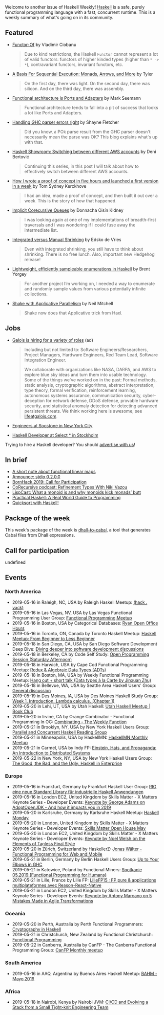 <!-- 2019-05-16 unpublished -->

Welcome to another issue of Haskell Weekly!
[Haskell](https://www.haskell.org) is a safe, purely functional programming language with a fast, concurrent runtime.
This is a weekly summary of what's going on in its community.

## Featured

-   [Functor-Of](https://cvlad.info/functor-of/) by Vladimir Ciobanu

    > Due to kind restrictions, the Haskell `Functor` cannot represent a lot of valid functors: functors of higher kinded types (higher than `* -> *`), contravariant functors, invariant functors, etc.

-   [A Basis For Sequential Execution: Monads, Arrows, and More](https://aearnus.github.io/2019/05/10/a-basis-for-sequential-execution-monads-arrows-and-more) by Tyler

    > On the first day, there was light. On the second day, there was silicon. And on the third day, there was assembly.

-   [Functional architecture is Ports and Adapters](https://blog.ploeh.dk/2016/03/18/functional-architecture-is-ports-and-adapters/) by Mark Seemann

    >  Functional architecture tends to fall into a pit of success that looks a lot like Ports and Adapters.

-   [Handling GHC parser errors right](https://blog.shaynefletcher.org/2019/05/handling-ghc-parser-errors-right.html) by Shayne Fletcher

    > Did you know, a POk parse result from the GHC parser doesn't necessarily mean the parse was OK? This blog explains what's up with that.

-   [Haskell Showroom: Switching between different AWS accounts](https://denibertovic.com/posts/switching-between-different-aws-accounts/) by Deni Bertović

    > Continuing this series, in this post I will talk about how to effectively switch between different AWS accounts.

-   [How I wrote a proof of concept in five hours and launched a first version in a week](https://cs-syd.eu/posts/2019-05-14-how-i-wrote-a-proof-of-concept-in-five-hours-and-launched-a-first-version-in-a-week) by Tom Sydney Kerckhove

    > I had an idea, made a proof of concept, and then built it out over a week. This is the story of how that happened.

-   [Implicit Corecursive Queues](https://doisinkidney.com/posts/2019-05-14-corecursive-implicit-queues.html) by Donnacha Oisín Kidney

    > I was looking again at one of my implementations of breadth-first traversals and I was wondering if I could fuse away the intermediate list.

-   [Integrated versus Manual Shrinking](https://www.well-typed.com/blog/2019/05/integrated-shrinking/) by Edsko de Vries

    > Even with integrated shrinking, you still have to think about shrinking. There is no free lunch. Also, important new Hedgehog release!

-   [Lightweight, efficiently sampleable enumerations in Haskell](https://byorgey.wordpress.com/2019/05/14/lightweight-efficiently-sampleable-enumerations-in-haskell/) by Brent Yorgey

    > For another project I’m working on, I needed a way to enumerate and randomly sample values from various potentially infinite collections.

-   [Shake with Applicative Parallelism](https://neilmitchell.blogspot.com/2019/05/shake-with-applicative-parallelism.html) by Neil Mitchell

    > Shake now does that Applicative trick from Haxl.

## Jobs

-   [Galois is hiring for a variety of roles](https://galois.com/careers/) (ad)

    > Including but not limited to: Software Engineers/Researchers, Project Managers, Hardware Engineers, Red Team Lead, Software Integration Engineer.
    >
    > We collaborate with organizations like NASA, DARPA, and AWS to explore blue sky ideas and turn them into usable technology. Some of the things we've worked on in the past: Formal methods, static analysis, cryptographic algorithms, abstract interpretation, type theory, formal verification, reinforcement learning, autonomous systems assurance, communication security, cyber-deception for network defense, DDoS defense, provable hardware security, and statistical anomaly detection for detecting advanced persistent threats. We think working here is awesome; see [lifeatgalois.com](https://lifeatgalois.com).

-   [Engineers at Soostone in New York City](https://twitter.com/ozataman/status/1128393937981513730)

-   [Haskell Developer at Select \* in Stockholm](https://np.reddit.com/r/haskell/comments/bofwjy/select_is_hiring_haskell_developer_remote_or/)

Trying to hire a Haskell developer?
You should [advertise with us](https://haskellweekly.news/advertising.html)!

## In brief

-   [A short note about functional linear maps](http://blog.ezyang.com/2019/05/a-short-note-about-functional-linear-maps/)
-   [Announce: stdio 0.2.0.0](https://np.reddit.com/r/haskell/comments/bowpku/ann_stdio0200/)
-   [BornHack 2019: Call for Participation](https://bornhack.dk/bornhack-2019/program/call-for-participation/)
-   [CoRecursive podcast: Refinement Types With Niki Vazou](https://corecursive.libsyn.com/refinement-types-with-niki-vazou)
-   [LispCast: What a monoid is and why monoids kick monads’ butt](https://lispcast.com/what-a-monoid-is-and-why-monoids-kick-monads-butt/)
-   [Practical Haskell: A Real World Guide to Programming](https://www.apress.com/gp/book/9781484244791)
-   [Quicksort with Haskell!](https://mmhaskell.com/blog/2019/5/13/quicksort-with-haskell)

## Package of the week

This week's package of the week is [dhall-to-cabal](https://github.com/dhall-lang/dhall-to-cabal/tree/c629de445ccce719940853ceff91f655c40871ca), a tool that generates Cabal files from Dhall expressions.

## Call for participation

undefined

## Events

### North America

- 2019-05-16 in Raleigh, NC, USA by Raleigh Haskell Meetup: [(hack . yack)](https://www.meetup.com/Raleigh-Haskell-Meetup/events/nsfsnqyzhbvb/)
- 2019-05-16 in Las Vegas, NV, USA by Las Vegas Functional Programming User Group: [Functional Programming Meetup](https://www.meetup.com/las-vegas-functional-programming/events/jkznkqyzhbvb/)
- 2019-05-16 in Boston, USA by Categorical Databases: [Ryan Open Office Hours](https://www.meetup.com/Categorical-Databases/events/261085029/)
- 2019-05-16 in Toronto, ON, Canada by Toronto Haskell Meetup: [Haskell Meetup: From Beginner to Less Beginner](https://www.meetup.com/meetup-group-evRITRtT/events/260942689/)
- 2019-05-18 in San Diego, CA, USA by San Diego Software Development Deep Dive: [Diving deeper into software development discussions ](https://www.meetup.com/San-Diego-Software-Development-Deep-Dive/events/mtzbkqyzhbxb/)
- 2019-05-18 in Berkeley, CA by Code Self Study: [Open Programming Session (Saturday Afternoon)](https://www.meetup.com/codeselfstudy/events/dkwpzpyzhbxb/)
- 2019-05-18 in Harwich, USA by Cape Cod Functional Programming Meetup: [Redux & Algebraic Data Types (ADTs)](https://www.meetup.com/Cape-Cod-Functional-Programming-Meetup/events/261455295/)
- 2019-05-18 in Boston, MA, USA by Weekly Functional Programming Meetup: [Hang out + short talk (Data types à la Carte by Jinxuan Zhu)](https://www.meetup.com/Weekly-Functional-Programming-Meetup/events/jcgpwqyzhbxb/)
- 2019-05-18 in Bellevue, WA, USA by Seattle Area Haskell Users' Group: [General discussion](https://www.meetup.com/SEAHUG/events/htlvcpyzhbxb/)
- 2019-05-19 in Des Moines, IA, USA by Des Moines Haskell Study Group: [Week 1. Introduction. Lambda calculus. (Chapter 1)](https://www.meetup.com/Des-Moines-Haskell-Study-Group/events/jgmczqyzhbzb/)
- 2019-05-20 in Lehi, UT, USA by Utah Haskell: [Utah Haskell Meetup | Book Club](https://www.meetup.com/utah-haskell/events/fmdsrqyzhbbc/)
- 2019-05-20 in Irvine, CA by Orange Combinator - Functional Programming In OC: [Combinating - The Weekly Function](https://www.meetup.com/orange-combinator/events/lxvjrpyzhbbc/)
- 2019-05-21 in Brooklyn, NY, USA by New York Haskell Users Group: [Parallel and Concurrent Haskell Reading Group](https://www.meetup.com/NY-Haskell/events/shmktqyzhbcc/)
- 2019-05-21 in Minneapolis, USA by HaskellMN: [HaskellMN Monthly Meetup](https://www.meetup.com/HaskellMN/events/ndtxfpyzhbcc/)
- 2019-05-21 in Carmel, USA by Indy FP: [ Einstein, Hats, and Propaganda: An Introduction to Distributed Systems](https://www.meetup.com/Indy-FP/events/261338270/)
- 2019-05-22 in New York, NY, USA by New York Haskell Users Group: [The Good, the Bad, and the Ugly: Haskell in Enterprise](https://www.meetup.com/NY-Haskell/events/261455298/)

### Europe

- 2019-05-16 in Frankfurt, Germany by Frankfurt Haskell User Group: [RIO eine neue Standard Library für industrielle Haskell Anwendungen](https://www.meetup.com/Frankfurt-Haskell-User-Group/events/261250714/)
- 2019-05-16 in London EC2, United Kingdom by Skills Matter - X Matters Keynote Series - Developer Events: [Keynote by George Adams on AdoptOpenJDK - And how it impacts you in 2019](https://www.meetup.com/skillsmatter/events/261045360/)
- 2019-05-20 in Karlsruhe, Germany by Karlsruhe Haskell Meetup: [Haskell Monday](https://www.meetup.com/Karlsruhe-Haskell-Meetup/events/258073640/)
- 2019-05-20 in London, United Kingdom by Skills Matter - X Matters Keynote Series - Developer Events: [Skills Matter Open House May](https://www.meetup.com/skillsmatter/events/261010314/)
- 2019-05-20 in London EC2, United Kingdom by Skills Matter - X Matters Keynote Series - Developer Events: [Keynote by Noel Welsh on the Elements of Tagless Final Style](https://www.meetup.com/skillsmatter/events/260877708/)
- 2019-05-20 in Zürich, Switzerland by HaskellerZ: [Jonas Wälter - Functional Programming for Web and Mobile](https://www.meetup.com/HaskellerZ/events/260822879/)
- 2019-05-21 in Berlin, Germany by Berlin Haskell Users Group: [Up to Your Elbows in GHC](https://www.meetup.com/berlinhug/events/261345348/)
- 2019-05-21 in Katowice, Poland by Functional Miners: [Spotkanie 05.2019 (Functional Programming for Humans)](https://www.meetup.com/Functional-Miners/events/261345830/)
- 2019-05-21 in Lille, France by Lille FP: [LilleFP15 : FP pure & applications multiplateformes avec Reason-React-Native](https://www.meetup.com/Lille-FP/events/261321061/)
- 2019-05-21 in London EC2, United Kingdom by Skills Matter - X Matters Keynote Series - Developer Events: [Keynote by Antony Marcano on 5 Mistakes Made in Agile Transformations](https://www.meetup.com/skillsmatter/events/260727915/)

### Oceania

- 2019-05-20 in Perth, Australia by Perth Functional Programmers: [Cryptography in Haskell](https://www.meetup.com/PerthFP/events/xrtkqqyzhbbc/)
- 2019-05-21 in Christchurch, New Zealand by Functional Christchurch: [Functional Programming](https://www.meetup.com/Functional-Christchurch/events/cnbkvpyzhbcc/)
- 2019-05-22 in Canberra, Australia by CanFP - The Canberra Functional Programming Group: [CanFP Monthly meetup](https://www.meetup.com/CanFPG/events/ztfqcqyzhbtb/)

### South America

- 2019-05-16 in AAQ, Argentina by Buenos Aires Haskell Meetup: [BAHM - Mayo 2019](https://www.meetup.com/Buenos-Aires-Haskell-Meetup/events/260946346/)

### Africa

- 2019-05-18 in Nairobi, Kenya by Nairobi JVM: [CI/CD and Evolving a Stack from a Small Tight-knit Engineering Team ](https://www.meetup.com/nairobi-jvm/events/261010307/)
